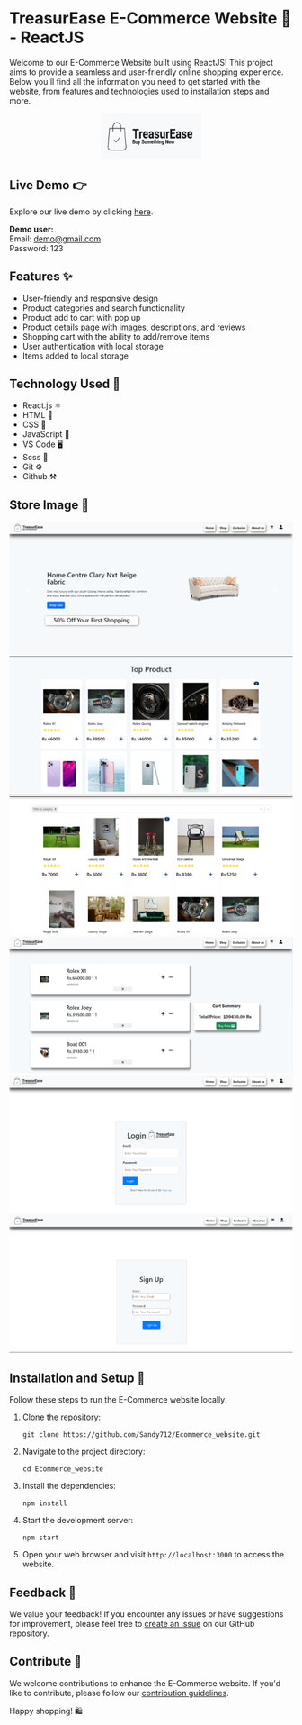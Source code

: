 # TreasurEase E-Commerce Website 🛒 - ReactJS  

Welcome to our E-Commerce Website built using ReactJS! This project aims to provide a seamless and user-friendly online shopping experience. Below you'll find all the information you need to get started with the website, from features and technologies used to installation steps and more.
<p align="center">
<img width="180" height="81" alt="Treasuease Logo" src="https://github.com/Sandy712/Ecommerce_website/blob/master/Image/Screenshot%202023-08-05%20130004.png"/>
</p>

## Live Demo 👉
Explore our live demo by clicking [here](https://treasurease-ecommerce.vercel.app/).

<b>Demo user:</b><br/>
Email: demo@gmail.com<br/>
Password: 123


## Features ✨
- User-friendly and responsive design
- Product categories and search functionality
- Product add to cart with pop up 
- Product details page with images, descriptions, and reviews
- Shopping cart with the ability to add/remove items
- User authentication with local storage
- Items added to local storage 

## Technology Used 🔧
- React.js ⚛️
- HTML 📄
- CSS 🎨
- JavaScript 🚀
- VS Code 🖥️
- Scss 🎨
- Git ⚙️
- Github ⚒️

## Store Image 🏪
![E-Commerce Store](https://github.com/Sandy712/Ecommerce_website/blob/master/Image/Screenshot%202023-08-04%20211853.png)
![E-Commerce Store](https://github.com/Sandy712/Ecommerce_website/blob/master/Image/Screenshot%202023-08-04%20211934.png)
![E-Commerce Store](https://github.com/Sandy712/Ecommerce_website/blob/master/Image/Screenshot%202023-08-04%20212041.png)
![E-Commerce Store](https://github.com/Sandy712/Ecommerce_website/blob/master/Image/Screenshot%202023-08-04%20212420.png)
![E-Commerce Store](https://github.com/Sandy712/Ecommerce_website/blob/master/Image/Screenshot%202023-08-04%20213357.png)
![E-Commerce Store](https://github.com/Sandy712/Ecommerce_website/blob/master/Image/Screenshot%202023-08-04%20213422.png)

## Installation and Setup 🚀
Follow these steps to run the E-Commerce website locally:
1. Clone the repository:
   ```
   git clone https://github.com/Sandy712/Ecommerce_website.git
   ```
2. Navigate to the project directory:
   ```
   cd Ecommerce_website
   ```
3. Install the dependencies:
   ```
   npm install
   ```
4. Start the development server:
   ```
   npm start
   ```
5. Open your web browser and visit `http://localhost:3000` to access the website.

## Feedback 💌
We value your feedback! If you encounter any issues or have suggestions for improvement, please feel free to [create an issue](https://github.com/Sandy712/Ecommerce_website/issues) on our GitHub repository.


## Contribute 🤝
We welcome contributions to enhance the E-Commerce website. If you'd like to contribute, please follow our [contribution guidelines](CONTRIBUTING.md).

Happy shopping! 🛍️
